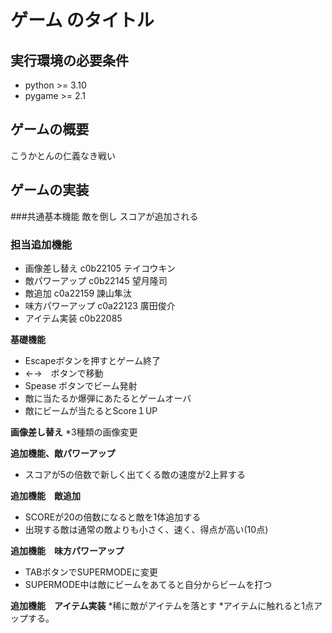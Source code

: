 # ゲーム のタイトル
## 実行環境の必要条件
* python >= 3.10
* pygame >= 2.1

## ゲームの概要
こうかとんの仁義なき戦い

## ゲームの実装
###共通基本機能
敵を倒し
スコアが追加される

### 担当追加機能
* 画像差し替え c0b22105 テイコウキン
* 敵パワーアップ c0b22145 望月隆司
* 敵追加 c0a22159 諫山隼汰
* 味方パワーアップ c0a22123 廣田俊介
* アイテム実装  c0b22085

**基礎機能**
* Escapeボタンを押すとゲーム終了
* ←→　ボタンで移動
* Spease ボタンでビーム発射
* 敵に当たるか爆弾にあたるとゲームオーバ
* 敵にビームが当たるとScore１UP

**画像差し替え**
*3種類の画像変更

**追加機能、敵パワーアップ**
* スコアが5の倍数で新しく出てくる敵の速度が2上昇する

**追加機能　敵追加**
* SCOREが20の倍数になると敵を1体追加する
* 出現する敵は通常の敵よりも小さく、速く、得点が高い(10点)

**追加機能　味方パワーアップ**
* TABボタンでSUPERMODEに変更
* SUPERMODE中は敵にビームをあてると自分からビームを打つ

**追加機能　アイテム実装**
*稀に敵がアイテムを落とす
*アイテムに触れると1点アップする。
